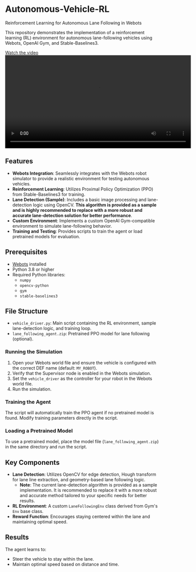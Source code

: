 # Autonomous-Vehicle-RL
Reinforcement Learning for Autonomous Lane Following in Webots

This repository demonstrates the implementation of a reinforcement learning (RL) environment for autonomous lane-following vehicles using Webots, OpenAI Gym, and Stable-Baselines3.

[Watch the video](https://github.com/farbodYNSI/Autonomous-Vehicle-RL/blob/main/RL.mp4)
<video width="600" controls>
  <source src="github.com/farbodYNSI/Autonomous-Vehicle-RL/blob/main/RL.mp4" type="video/mp4">
  Your browser does not support the video tag.
</video>

## Features

- **Webots Integration**: Seamlessly integrates with the Webots robot simulator to provide a realistic environment for testing autonomous vehicles.
- **Reinforcement Learning**: Utilizes Proximal Policy Optimization (PPO) from Stable-Baselines3 for training.
- **Lane Detection (Sample)**: Includes a basic image processing and lane-detection logic using OpenCV. **This algorithm is provided as a sample and is highly recommended to replace with a more robust and accurate lane-detection solution for better performance**.
- **Custom Environment**: Implements a custom OpenAI Gym-compatible environment to simulate lane-following behavior.
- **Training and Testing**: Provides scripts to train the agent or load pretrained models for evaluation.

## Prerequisites

- [Webots](https://cyberbotics.com/) installed
- Python 3.8 or higher
- Required Python libraries:
  - `numpy`
  - `opencv-python`
  - `gym`
  - `stable-baselines3`

 ## File Structure

- `vehicle_driver.py`: Main script containing the RL environment, sample lane-detection logic, and training loop.
- `lane_following_agent.zip`: Pretrained PPO model for lane following (optional).

### Running the Simulation

1. Open your Webots world file and ensure the vehicle is configured with the correct DEF name (default: `MY_ROBOT`).
2. Verify that the Supervisor node is enabled in the Webots simulation.
3. Set the `vehicle_driver` as the controller for your robot in the Webots world file.
4. Run the simulation.

### Training the Agent

The script will automatically train the PPO agent if no pretrained model is found. Modify training parameters directly in the script.

### Loading a Pretrained Model

To use a pretrained model, place the model file (`lane_following_agent.zip`) in the same directory and run the script.

## Key Components

- **Lane Detection**: Utilizes OpenCV for edge detection, Hough transform for lane line extraction, and geometry-based lane following logic. 
  - **Note**: The current lane-detection algorithm is provided as a sample implementation. It is recommended to replace it with a more robust and accurate method tailored to your specific needs for better results.
- **RL Environment**: A custom `LaneFollowingEnv` class derived from Gym's `Env` base class.
- **Reward Function**: Encourages staying centered within the lane and maintaining optimal speed.

## Results

The agent learns to:
- Steer the vehicle to stay within the lane.
- Maintain optimal speed based on distance and time.
